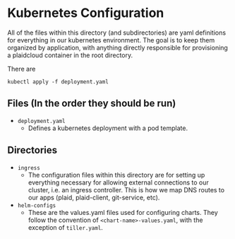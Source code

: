 # Kubernetes Configuration
All of the files within this directory (and subdirectories) are yaml definitions for everything in our kubernetes environment. The goal is to keep them organized by application, with anything directly responsible for provisioning a plaidcloud container in the root directory.

There are 

`kubectl apply -f deployment.yaml`


## Files (In the order they should be run)

* `deployment.yaml`
  * Defines a kubernetes deployment with a pod template.

## Directories

* `ingress`
  * The configuration files within this directory are for setting up everything necessary for allowing external connections to our cluster, i.e. an ingress controller. This is how we map DNS routes to our apps (plaid, plaid-client, git-service, etc).
* `helm-configs`
  * These are the values.yaml files used for configuring charts. They follow the convention of `<chart-name>-values.yaml`, with the exception of `tiller.yaml`.